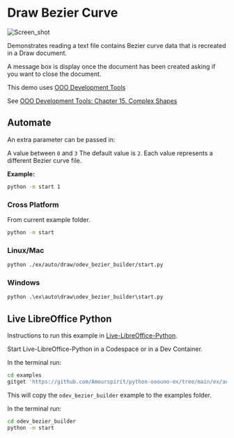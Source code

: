 # Draw Bezier Curve

![Screen_shot](https://user-images.githubusercontent.com/4193389/198354784-e14025b0-67a5-4d63-b95a-543a414384fa.png)

Demonstrates reading a text file contains Bezier curve data that is recreated in a Draw document.

A message box is display once the document has been created asking if you want to close the document.

This demo uses [OOO Development Tools]

See [OOO Development Tools: Chapter 15. Complex Shapes](https://python-ooo-dev-tools.readthedocs.io/en/latest/odev/part3/chapter15.html)

## Automate

An extra parameter can be passed in:

A value between `0` and `3` The default value is `2`.
Each value represents a different Bezier curve file.

**Example:**

```sh
python -m start 1
```

### Cross Platform

From current example folder.

```sh
python -m start
```

### Linux/Mac

```sh
python ./ex/auto/draw/odev_bezier_builder/start.py
```

### Windows

```ps
python .\ex\auto\draw\odev_bezier_builder\start.py
```

[OOO Development Tools]: https://python-ooo-dev-tools.readthedocs.io/en/latest/

## Live LibreOffice Python

Instructions to run this example in [Live-LibreOffice-Python](https://github.com/Amourspirit/live-libreoffice-python).

Start Live-LibreOffice-Python in a Codespace or in a Dev Container.

In the terminal run:

```bash
cd examples
gitget 'https://github.com/Amourspirit/python-ooouno-ex/tree/main/ex/auto/draw/odev_bezier_builder'
```

This will copy the `odev_bezier_builder` example to the examples folder.

In the terminal run:

```bash
cd odev_bezier_builder
python -m start
```